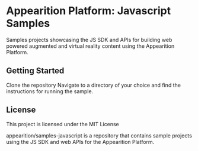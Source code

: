 # Appearition Platform: Javascript Samples

Samples projects showcasing the JS SDK and APIs for building web powered augmented and virtual reality content using the Appearition Platform.

## Getting Started

Clone the repository
Navigate to a directory of your choice and find the instructions for running the sample.

## License

This project is licensed under the MIT License

appearition/samples-javascript is a repository that contains sample projects using the JS SDK and web APIs for the Appearition Platform.
